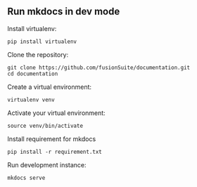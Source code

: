 

## Run mkdocs in dev mode

Install virtualenv:
```console
pip install virtualenv
```

Clone the repository:
```console
git clone https://github.com/fusionSuite/documentation.git
cd documentation
```

Create a virtual environment:
```console
virtualenv venv
```

Activate your virtual environment:
```console
source venv/bin/activate
```

Install requirement for mkdocs
```console
pip install -r requirement.txt
```

Run development instance:
```console
mkdocs serve
```
